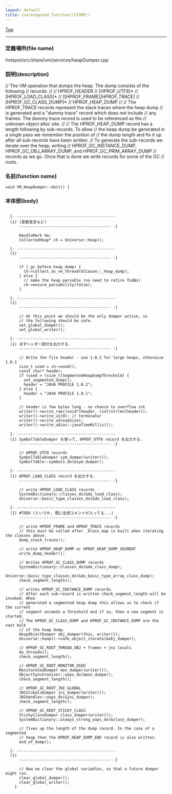```yaml
---
layout: default
title: (unrecognied function)(FIXME!)
---
```

[Top](../index.html)

--- 
### 定義場所(file name)
hotspot/src/share/vm/services/heapDumper.cpp
### 説明(description)
// The VM operation that dumps the heap. The dump consists of the following
// records:
//
//  HPROF_HEADER
//  [HPROF_UTF8]*
//  [HPROF_LOAD_CLASS]*
//  [[HPROF_FRAME]*|HPROF_TRACE]*
//  [HPROF_GC_CLASS_DUMP]*
//  HPROF_HEAP_DUMP
//
// The HPROF_TRACE records represent the stack traces where the heap dump
// is generated and a "dummy trace" record which does not include
// any frames. The dummy trace record is used to be referenced as the
// unknown object alloc site.
//
// The HPROF_HEAP_DUMP record has a length following by sub-records. To allow
// the heap dump be generated in a single pass we remember the position of
// the dump length and fix it up after all sub-records have been written.
// To generate the sub-records we iterate over the heap, writing
// HPROF_GC_INSTANCE_DUMP, HPROF_GC_OBJ_ARRAY_DUMP, and HPROF_GC_PRIM_ARRAY_DUMP
// records as we go. Once that is done we write records for some of the GC
// roots.



### 名前(function name)
```
void VM_HeapDumper::doit() {
```

### 本体部(body)
```
	
  {- -------------------------------------------
  (1) (変数宣言など)
      ---------------------------------------- -}

	  HandleMark hm;
	  CollectedHeap* ch = Universe::heap();

  {- -------------------------------------------
  (1) 
      ---------------------------------------- -}

	  if (_gc_before_heap_dump) {
	    ch->collect_as_vm_thread(GCCause::_heap_dump);
	  } else {
	    // make the heap parsable (no need to retire TLABs)
	    ch->ensure_parsability(false);
	  }
	
  {- -------------------------------------------
  (1) 
      ---------------------------------------- -}

	  // At this point we should be the only dumper active, so
	  // the following should be safe.
	  set_global_dumper();
	  set_global_writer();
	
  {- -------------------------------------------
  (1) まずヘッダー部分を出力する.
      ---------------------------------------- -}

	  // Write the file header - use 1.0.2 for large heaps, otherwise 1.0.1
	  size_t used = ch->used();
	  const char* header;
	  if (used > (size_t)SegmentedHeapDumpThreshold) {
	    set_segmented_dump();
	    header = "JAVA PROFILE 1.0.2";
	  } else {
	    header = "JAVA PROFILE 1.0.1";
	  }
	
	  // header is few bytes long - no chance to overflow int
	  writer()->write_raw((void*)header, (int)strlen(header));
	  writer()->write_u1(0); // terminator
	  writer()->write_u4(oopSize);
	  writer()->write_u8(os::javaTimeMillis());
	
  {- -------------------------------------------
  (1) SymbolTableDumper を使って, HPROF_UTF8 record を出力する.
      ---------------------------------------- -}

	  // HPROF_UTF8 records
	  SymbolTableDumper sym_dumper(writer());
	  SymbolTable::symbols_do(&sym_dumper);
	
  {- -------------------------------------------
  (1) HPROF_LOAD_CLASS record を出力する.
      ---------------------------------------- -}

	  // write HPROF_LOAD_CLASS records
	  SystemDictionary::classes_do(&do_load_class);
	  Universe::basic_type_classes_do(&do_load_class);
	
  {- -------------------------------------------
  (1) #TODO (というか, 既に全部コメントが入ってる...)
      ---------------------------------------- -}

	  // write HPROF_FRAME and HPROF_TRACE records
	  // this must be called after _klass_map is built when iterating the classes above.
	  dump_stack_traces();
	
	  // write HPROF_HEAP_DUMP or HPROF_HEAP_DUMP_SEGMENT
	  write_dump_header();
	
	  // Writes HPROF_GC_CLASS_DUMP records
	  SystemDictionary::classes_do(&do_class_dump);
	  Universe::basic_type_classes_do(&do_basic_type_array_class_dump);
	  check_segment_length();
	
	  // writes HPROF_GC_INSTANCE_DUMP records.
	  // After each sub-record is written check_segment_length will be invoked. When
	  // generated a segmented heap dump this allows us to check if the current
	  // segment exceeds a threshold and if so, then a new segment is started.
	  // The HPROF_GC_CLASS_DUMP and HPROF_GC_INSTANCE_DUMP are the vast bulk
	  // of the heap dump.
	  HeapObjectDumper obj_dumper(this, writer());
	  Universe::heap()->safe_object_iterate(&obj_dumper);
	
	  // HPROF_GC_ROOT_THREAD_OBJ + frames + jni locals
	  do_threads();
	  check_segment_length();
	
	  // HPROF_GC_ROOT_MONITOR_USED
	  MonitorUsedDumper mon_dumper(writer());
	  ObjectSynchronizer::oops_do(&mon_dumper);
	  check_segment_length();
	
	  // HPROF_GC_ROOT_JNI_GLOBAL
	  JNIGlobalsDumper jni_dumper(writer());
	  JNIHandles::oops_do(&jni_dumper);
	  check_segment_length();
	
	  // HPROF_GC_ROOT_STICKY_CLASS
	  StickyClassDumper class_dumper(writer());
	  SystemDictionary::always_strong_oops_do(&class_dumper);
	
	  // fixes up the length of the dump record. In the case of a segmented
	  // heap then the HPROF_HEAP_DUMP_END record is also written.
	  end_of_dump();
	
  {- -------------------------------------------
  (1) 
      ---------------------------------------- -}

	  // Now we clear the global variables, so that a future dumper might run.
	  clear_global_dumper();
	  clear_global_writer();
	}
	
```


